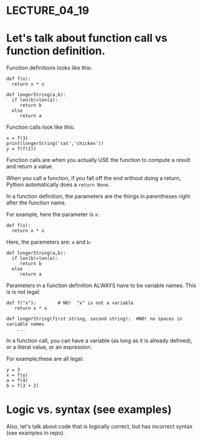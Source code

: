 # LECTURE_04_19


# Let's talk about function call vs function definition.

Function definitions looks like this:

```
def f(x):
  return x * x
 
def longerString(a,b):
  if len(b)>len(a):
     return b
  else
     return a
```

Function calls look like this:

```
x = f(3)
print(longerString('cat','chicken'))
y = f(f(2))
```

Function calls are when you actually USE the function to compute a result and return a value.

When you call a function, if you fall off the end without doing a return, Python automatically does a `return None`.

In a function definition, the parameters are the things in parentheses right after the function name.  

For example, here the parameter is `x`:

```
def f(x):
  return x * x
```

Here, the parameters are: `a` and `b`:

```
def longerString(a,b):
  if len(b)>len(a):
     return b
  else
     return a
```

Parameters in a function definition ALWAYS have to be variable names.  This is is not legal:

```
def f("x"):        # NO!  "x" is not a variable
   return x * x

def longerString(first string, second string):  #NO! no spaces in variable names
    ...
```

In a function call, you can have a variable (as long as it is already defined), or a literal value, or an expression.

For example,these are all legal:

```
y = 3
x = f(y)
a = f(4)
b = f(3 + 2)
```




# Logic vs. syntax (see examples)

Also, let's talk about code that is logically correct, but has incorrect syntax (see examples in repo).
